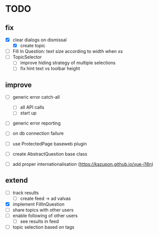 # TODO

## fix

- [x] clear dialogs on dismissal
  - [x] create topic
- [ ] Fill In Question: text size according to width when xs
- [ ] TopicSelector
  - [ ] improve hiding strategy of multiple selections
  - [ ] fix hint text vs toolbar height

## improve

- [ ] generic error catch-all
  - [ ] all API calls
  - [ ] start up
- [ ] generic error reporting
- [ ] on db connection failure

- [ ] use ProtectedPage baseweb plugin

- [ ] create AbstractQuestion base class

- [ ] add proper internationalisation (https://kazupon.github.io/vue-i18n)

## extend

- [ ] track results
  - [ ] create feed -> ad valvas
- [x] implement FillInQuestion
- [ ] share topics with other users
- [ ] enable following of other users
  - [ ] see results in feed
- [ ] topic selection based on tags
